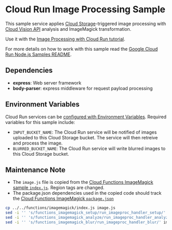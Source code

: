 # Cloud Run Image Processing Sample

This sample service applies [Cloud Storage](https://cloud.google.com/storage/docs)-triggered image processing with [Cloud Vision API](https://cloud.google.com/vision/docs) analysis and ImageMagick transformation.

Use it with the [Image Processing with Cloud Run tutorial](http://cloud.google.com/run/docs/tutorials/image-processing).

For more details on how to work with this sample read the [Google Cloud Run Node.js Samples README](https://github.com/GoogleCloudPlatform/nodejs-docs-samples/run).

## Dependencies

* **express**: Web server framework
* **body-parser**: express middleware for request payload processing

## Environment Variables

Cloud Run services can be [configured with Environment Variables](https://cloud.google.com/run/docs/configuring/environment-variables).
Required variables for this sample include:

* `INPUT_BUCKET_NAME`: The Cloud Run service will be notified of images uploaded to this Cloud Storage bucket. The service will then retreive and process the image.
* `BLURRED_BUCKET_NAME`: The Cloud Run service will write blurred images to this Cloud Storage bucket.

## Maintenance Note

* The `image.js` file is copied from the [Cloud Functions ImageMagick sample `index.js`](../../functions/imagemagick/index.js). Region tags are changed.
* The package.json dependencies used in the copied code should track the [Cloud Functions ImageMagick `package.json`](../../functions/imagemagick/package.json)

```sh
cp ../../functions/imagemagick/index.js image.js
sed -i '' 's/functions_imagemagick_setup/run_imageproc_handler_setup/' image.js
sed -i '' 's/functions_imagemagick_analyze/run_imageproc_handler_analyze/' image.js
sed -i '' 's/functions_imagemagick_blur/run_imageproc_handler_blur/' image.js
```
